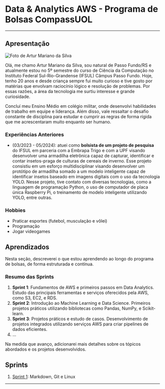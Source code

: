# Data & Analytics AWS - Programa de Bolsas CompassUOL
___

## Apresentação

![Foto de Artur Mariano da Silva](https://github.com/ArturMariano13.png?size=250)

Olá, me chamo Artur Mariano da Silva, sou natural de Passo Fundo/RS e atualmente estou no 5º semestre do curso de Ciência da Computação no Instituto Federal Sul-Rio-Grandense (IFSUL) Câmpus Passo Fundo. Hoje, tenho 20 anos e desde criança sempre fui muito curioso e tive gosto por matérias que envolvam raciocínio lógico e resolução de problemas. Por essas razões, a área da tecnologia me surtiu interesse e grande curiosidade. 

Concluí meu Ensino Médio em colégio militar, onde desenvolvi habilidades de trabalho em equipe e liderança. Além disso, vale ressaltar o desafio constante de disciplina para estudar e cumprir as regras de forma rígida que me acrescentaram muito enquanto ser humano.

### Experiências Anteriores
* (03/2023 - 05/2024): atuei como **bolsista de um projeto de pesquisa** do IFSUL em parceria com a Embrapa Trigo e com a UPF visando desenvolver uma armadilha eletrônica capaz de capturar, identificar e contar insetos-praga de culturas de cereais de inverno. Esse projeto consistiu em um esforço multidisciplinar visando desenvolver um protótipo de armadilha somado a um modelo inteligente capaz de identificar insetos baseado em imagens digitais com o uso da tecnologia YOLO. Nesse projeto, tive contato com diversas tecnologias, como a linguagem de programação Python, o uso de computador de placa única Raspberry Pi, o treinamento de modelo inteligente utilizando YOLO, entre outras.

### Hobbies
- Praticar esportes (futebol, musculação e vôlei)
- Programação
- Jogar videogames

## Aprendizados

Nesta seção, descreverei o que estou aprendendo ao longo do programa de bolsas, de forma estruturada e contínua.

### Resumo das Sprints
1. **Sprint 1**: Fundamentos de AWS e primeiros passos em Data Analytics. Estudo das principais ferramentas e serviços oferecidos pela AWS, como S3, EC2, e RDS.
2. **Sprint 2**: Introdução ao Machine Learning e Data Science. Primeiros projetos práticos utilizando bibliotecas como Pandas, NumPy, e Scikit-learn.
3. **Sprint 3**: Projetos práticos e estudo de casos. Desenvolvimento de projetos integrados utilizando serviços AWS para criar pipelines de dados eficientes.
4. ...

Na medida que avanço, adicionarei mais detalhes sobre os tópicos abordados e os projetos desenvolvidos.

## Sprints 

1. [Sprint 1](Sprint%201/README.md): Markdown, Git e Linux

___